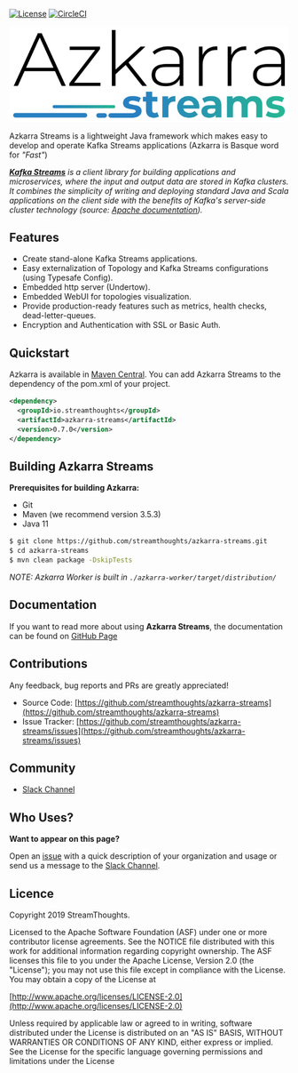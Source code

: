 [![License](https://img.shields.io/badge/License-Apache%202.0-blue.svg)](https://github.com/streamthoughts/blob/master/LICENSE)
[![CircleCI](https://circleci.com/gh/streamthoughts/azkarra-streams.svg?style=svg&circle-token=dc27c1e59cfd3f4445d6cd234156773aae6e7013)](https://circleci.com/gh/streamthoughts/azkarra-streams)

![Logo of Azkarra Streams](images/azkarra-streams-logo.png)

Azkarra Streams is a lightweight Java framework which makes easy to develop and operate Kafka Streams applications (Azkarra is Basque word for *"Fast"*) 

_**[Kafka Streams](https://kafka.apache.org/documentation/streams/)** is a client library for building applications and microservices, where the input and output data are stored in Kafka clusters. 
It combines the simplicity of writing and deploying standard Java and Scala applications on the client side  with the benefits of Kafka's server-side cluster technology (source: [Apache documentation](https://kafka.apache.org/documentation/streams/))._
## Features

* Create stand-alone Kafka Streams applications.
* Easy externalization of Topology and Kafka Streams configurations (using Typesafe Config).
* Embedded http server (Undertow).
* Embedded WebUI for topologies visualization.
* Provide production-ready features such as metrics, health checks, dead-letter-queues.
* Encryption and Authentication with SSL or Basic Auth.

## Quickstart 

Azkarra is available in [Maven Central](https://mvnrepository.com/artifact/io.streamthoughts/azkarra-streams-reactor/0.5.0). You can add Azkarra Streams to the dependency of the pom.xml of your project.

```xml
<dependency>
  <groupId>io.streamthoughts</groupId>
  <artifactId>azkarra-streams</artifactId>
  <version>0.7.0</version>
</dependency>
```

## Building Azkarra Streams

**Prerequisites for building Azkarra:**

* Git
* Maven (we recommend version 3.5.3)
* Java 11

```bash
$ git clone https://github.com/streamthoughts/azkarra-streams.git
$ cd azkarra-streams
$ mvn clean package -DskipTests
```

*NOTE: Azkarra Worker is built in `./azkarra-worker/target/distribution/`*
    
## Documentation

If you want to read more about using **Azkarra Streams**, the documentation can be found on [GitHub Page](https://streamthoughts.github.io/azkarra-streams/)

## Contributions

Any feedback, bug reports and PRs are greatly appreciated!

- Source Code: [https://github.com/streamthoughts/azkarra-streams](https://github.com/streamthoughts/azkarra-streams)
- Issue Tracker: [https://github.com/streamthoughts/azkarra-streams/issues](https://github.com/streamthoughts/azkarra-streams/issues)

## Community

* [Slack Channel](https://communityinviter.com/apps/azkarra-streams/azkarra-streams-community)

## Who Uses?

**Want to appear on this page?** 

Open an [issue](https://github.com/streamthoughts/azkarra-streams/issues) with a quick description of your organization and usage or send us a message to the [Slack Channel](https://communityinviter.com/apps/azkarra-streams/azkarra-streams-community).

## Licence

Copyright 2019 StreamThoughts.

Licensed to the Apache Software Foundation (ASF) under one or more contributor license agreements. See the NOTICE file distributed with this work for additional information regarding copyright ownership. The ASF licenses this file to you under the Apache License, Version 2.0 (the "License"); you may not use this file except in compliance with the License. You may obtain a copy of the License at

[http://www.apache.org/licenses/LICENSE-2.0](http://www.apache.org/licenses/LICENSE-2.0)

Unless required by applicable law or agreed to in writing, software distributed under the License is distributed on an "AS IS" BASIS, WITHOUT WARRANTIES OR CONDITIONS OF ANY KIND, either express or implied. See the License for the specific language governing permissions and limitations under the License
